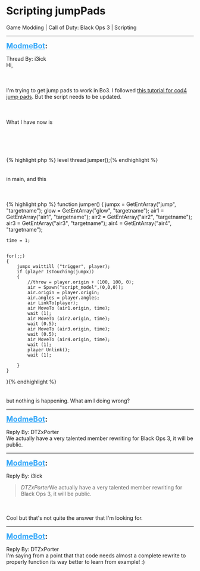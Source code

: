 # Scripting jumpPads
Game Modding | Call of Duty: Black Ops 3 | Scripting

---
<strong style="font-size: 1.4em;"><span style="text-decoration: underline;text-decoration-color: #34a7f9;"><span style="color:#34a7f9;">ModmeBot</span></span>:</strong>

<p>Thread By: i3ick<br />Hi,<br /><br /><br /><br />I&#39;m trying to get jump pads to work in Bo3. I followed <a href="http://wiki.modsrepository.com/index.php?title=Call_of_Duty_4:_Jumppads">this tutorial for cod4 jump pads</a>. But the script needs to be updated.<br /><br /><br /><br />What I have now is<br /><br /><br /><br /><br /><br />{% highlight php %}
level thread jumper();{% endhighlight %}
<br /><br /><br />in main, and this<br /><br /><br /><br />{% highlight php %}
function jumper()
{
	jumpx = GetEntArray("jump", "targetname");
	glow = GetEntArray("glow", "targetname");
	air1 = GetEntArray("air1", "targetname");
	air2 = GetEntArray("air2", "targetname");
	air3 = GetEntArray("air3", "targetname");
	air4 = GetEntArray("air4", "targetname");


	

	time = 1;
	
	
	for(;;)
	{
		jumpx waittill ("trigger", player);
		if (player IsTouching(jumpx))
		{
			//throw = player.origin + (100, 100, 0);
			air = Spawn("script_model",(0,0,0));
			air.origin = player.origin;
			air.angles = player.angles;
			air LinkTo(player);
			air MoveTo (air1.origin, time);
			wait (1);
			air MoveTo (air2.origin, time);
			wait (0.5);
			air MoveTo (air3.origin, time);
			wait (0.5);
			air MoveTo (air4.origin, time);
			wait (1);
			player Unlink();
			wait (1);
			
		}
	}
}{% endhighlight %}
<br /><br /><br />but nothing is happening. What am I doing wrong?</p>

---
<strong style="font-size: 1.4em;"><span style="text-decoration: underline;text-decoration-color: #34a7f9;"><span style="color:#34a7f9;">ModmeBot</span></span>:</strong>

<p>Reply By: DTZxPorter<br />We actually have a very talented member rewriting for Black Ops 3, it will be public.</p>

---
<strong style="font-size: 1.4em;"><span style="text-decoration: underline;text-decoration-color: #34a7f9;"><span style="color:#34a7f9;">ModmeBot</span></span>:</strong>

<p>Reply By: i3ick<br /><blockquote><em>DTZxPorter</em>We actually have a very talented member rewriting for Black Ops 3, it will be public.</blockquote><br /><br />Cool but that&#39;s not quite the answer that I&#39;m looking for.</p>

---
<strong style="font-size: 1.4em;"><span style="text-decoration: underline;text-decoration-color: #34a7f9;"><span style="color:#34a7f9;">ModmeBot</span></span>:</strong>

<p>Reply By: DTZxPorter<br />I&#39;m saying from a point that that code needs almost a complete rewrite to properly function its way better to learn from example! :)</p>
